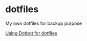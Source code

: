 # dotfiles

My own dotfiles for backup purpose

[Using Dotbot for dotfiles](https://github.com/anishathalye/dotbot)
